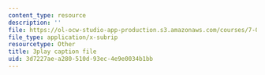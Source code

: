 ```yaml
---
content_type: resource
description: ''
file: https://ol-ocw-studio-app-production.s3.amazonaws.com/courses/7-014-introductory-biology-spring-2005/3d7227aea280510d93ec4e9e0034b1bb_SGHx6jKvxr8.vtt
file_type: application/x-subrip
resourcetype: Other
title: 3play caption file
uid: 3d7227ae-a280-510d-93ec-4e9e0034b1bb
---
```

